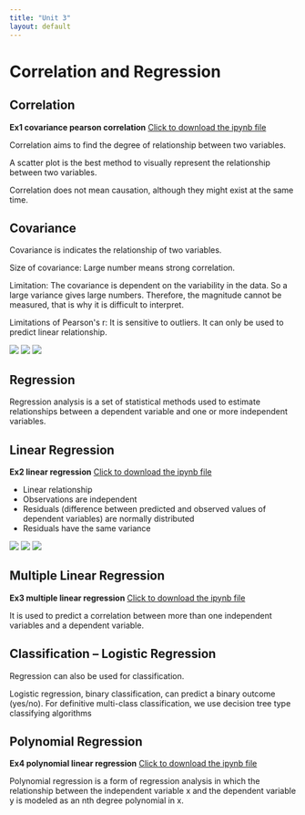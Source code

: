 ```yaml
---
title: "Unit 3"
layout: default
---
```


# Correlation and Regression

## Correlation 
**Ex1 covariance pearson correlation** [Click to download the ipynb file](./Supplementary_Material/Unit03_Ex1_covariance_pearson_correlation.ipynb)

Correlation aims to find the degree of relationship between two variables.

A scatter plot is the best method to visually represent the relationship between two variables.

Correlation does not mean causation, although they might exist at the same time.

## Covariance
Covariance is  indicates the relationship of two variables. 

Size of covariance: Large number means strong correlation.

Limitation: The covariance is dependent on the variability in the data. So a large variance gives large numbers. Therefore, the magnitude cannot be measured, that is why it is difficult to interpret.

Limitations of Pearson's r: It is sensitive to outliers. It can only be used to predict linear relationship.

<img src="./Supplementary_Material/Images/Unit03_page-0001.jpg">
<img src="./Supplementary_Material/Images/Unit03_page-0002.jpg">
<img src="./Supplementary_Material/Images/Unit03_page-0003.jpg">

## Regression
Regression analysis is a set of statistical methods used to estimate relationships between a dependent variable and one or more independent variables.

## Linear Regression 
**Ex2 linear regression** [Click to download the ipynb file](./Supplementary_Material/Unit03_Ex2_linear_regression.ipynb)
+ Linear relationship
+ Observations are independent
+ Residuals (difference between predicted and observed values of dependent variables) are normally distributed
+ Residuals have the same variance
<img src="./Supplementary_Material/Images/Unit03_Ex2_page-0001.jpg">
<img src="./Supplementary_Material/Images/Unit03_Ex2_page-0002.jpg">
<img src="./Supplementary_Material/Images/Unit03_Ex2_page-0003.jpg">

## Multiple Linear Regression
**Ex3 multiple linear regression** [Click to download the ipynb file](./Supplementary_Material/Unit03_Ex3_multiple_linear_regression.ipynb)

It is used to predict a correlation between more than one independent variables and a dependent variable.

## Classification – Logistic Regression
Regression can also be used for classification. 

Logistic regression, binary classification, can predict a binary outcome (yes/no). For definitive multi-class classification, we use decision tree type classifying algorithms

## Polynomial Regression
**Ex4 polynomial linear regression** [Click to download the ipynb file](./Supplementary_Material/Unit03_Ex4_polynomial_regression.ipynb)

Polynomial regression is a form of regression analysis in which the relationship between the independent variable x and the dependent variable y is modeled as an nth degree polynomial in x.


